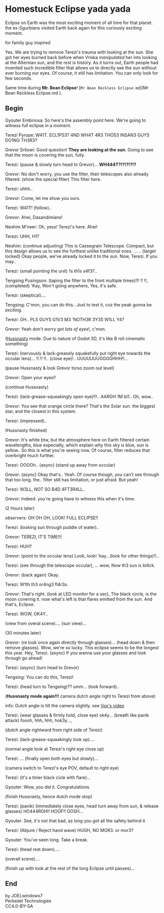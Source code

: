 # Homestuck Eclipse yada yada

Eclipse on Earth was the most exciting moment of all time for that planet. the ex-Sgurbians visited Earth back again for this curiously exciting moment.

for family guy inspired

Yes. We are trying to remove Terezi's trauma with looking at the sun. She got her eyes burned back before when Vriska *manipulated* her into looking at the Alternian sun, and the rest is history. As it turns out, Earth people had invented such incredible filter that allows us to directly see the sun without ever burning our eyes. Of course, it still has limitation. You can only look for few seconds.

Same time during **Mr. Bean Eclipse**! [`Mr Bean Reckless Eclipse.md`](Mr Bean Reckless Eclipse.md ).

## Begin

Gyouter Embinosa: So here's the assembly point here. We're going to witness full eclipse in a moment.

Terezi Pyrope: W41T. ECL1PS3? 4ND WH4T 4R3 THOS3 INSAN3 GUYS DO1NG TH3R3?

Grevor Sritowi: Good question! **They are looking at the sun.** Going to see that the moon is covering the sun, fully.

Terezi: (pause & slowly turn head to Grevor)... **WH444T?!?!?!?!?**

Grevor: No don't worry, you use the filter, their telescopes also already filtered. (show the special filter) This filter here.

Terezi: uhhh..

Grevor: Come, let me show you ours.

Terezi: W41T! (follow)..

Grevor: Ahei, Dasandimians!

Neshim M'neer: Oh, yess! Terezi's here. Ahei!

Terezi: UHH, H1?

Neshim: (continue adjusting) This is Cassegrain Telescope. Compact, but this design allows us to see the furthest unlike traditional ones. ... .. (target locked) Okay people, we've already locked it to the sun. Now, Terezi. If you may..

Terezi: (small pointing the unit) 1s th1s s4f3?..

Tengsing Pusingson: (taping the filter to the front multiple times)!!! !! !!, (completed) 'Kay, Won't going anywhere, Yes, it's safe.

Terezi: (skeptical)....

Tengsing: C'mon, you can do this.. Just to test it, coz the peak gonna be exciting.

Terezi: OH.. PLS GUYS G1V3 M3 'NOTH3R 3Y3S W1LL Y4?

Grevor: Yeah don't worry got *lots of eyes*!, c'mon.

([Hussnasty](https://mspaintadventures.fandom.com/wiki/Hussnasty_Mode ) mode. Due to nature of Godot 3D, it's like B roll cinematic something)

Terezi: (nervously & lack-greasely squakefully put right eye towards the occular lens)... !!.!! !!.. (close eye)!.. UUUUUUUGGGGHHH!!...

(pause Hussnasty & look Grevor torso zoom out level)

Grevor: Open your eyes!!

(continue Hussnasty)

Terezi: (lack-grease-squeakingly open eye)!!!.. AARGH 1M bl1.. Oh, wow..

Grevor: You see that orange circle there? That's the Solar sun. the biggest star, and the closest in this system.

Terezi: (impressed)..

(Hussnasty finished)

Grevor: It's white btw, but the atmosphere here on Earth filtered certain wavelengths, blue especially, which explain why this sky is blue, sun is yellow.. So this is what you're seeing now. Of course, filter reduces that overbright much further.

Terezi: OOOOh.. (async) (stand up away from occular)

Grevor: (async) Okay that's.. Yeah. Of course though, you can't see through that too long. the.. filter still has limitation, or just afraid. But yeah!

Terezi: W3LL, NOT SO B4D 4FT3R4LL..

Grevor: Indeed. you're going have to witness this when it's time.

(2 Hours later)

*observers*: OH OH OH, LOOK! FULL ECLIPSE!!

Terezi: (looking sun through puddle of water)..

Grevor: TEREZI, IT'S TIME!!!

Terezi: HUH?

Grevor: (point to the occular lens) Look, look! 'kay.. (look for other things)!!..

Terezi: (see through the telescope occular), ... wow, Now th3 sun is bl4ck.

Grevor: (back again) Okay.

Terezi: W1th th3 or4ng3 fl4r3s.

Grevor: That's right. (look at LED monitor for a sec), The black circle, is the moon covering it. now what's left is that flares emitted from the sun. And that's, Eclipse.

Terezi: WOW, OK4Y..

(view from overal scene).... (sun view)...

(30 minutes later)

Grevor: (re look once again directly through glasses)... (head down & then remove glasses). Wow, we're so lucky. This eclipse seems to be the longest this year. Hey, Terezi. (async) If you wanna use your glasses and look through go ahead!

Terezi: (async) (turn head to Grevor)

Tengsing: You can do this, Terezi!

Terezi: (head turn to Tengsing)?? umm... (look forward).. 

(**Hussnasty mode again!!!** camera dutch angle right to Terezi from above)

info: Dutch angle is tilt the camera slightly. see [Vox's video](https://youtu.be/SHYfsYQDr6M )

Terezi: (wear glasses & firmly hold, close eye) ok4y... (breath like panik attack) foooh, hhh, hhh, hok3y...,

(dutch angle rightward from right side of Terezi)

Terezi: (lack-grease-squeakingly look up)....

(normal angle look at Terezi's right eye close up)

Terezi: ... (finally open both eyes but slowly)...

(camera switch to Terezi's eye POV, default to right eye)

Terezi: (it's a tinier black cicle with flare)...

Gyouter: Wow, you did it. Congratulations.

(finish Hussnasty, hence dutch mode stop)

Terezi: (panik) (immediately close eyes, head turn away from sun, & release glasses) HO444RGH!! HOOF!! GOSH...

Gyouter: See, it's not that bad, as long you got all the safety behind it

Terezi: (Abjure / Reject hand wave) HUGH, NO MOR3. or mor3?

Gyouter: You've seen long. Take a break.

Terezi: (head rest down)....

(overall scene)....

(finish up with look at the rest of the long Eclipse until passes)...

## End

by JOELwindows7  
Perkedel Technologies  
CC4.0-BY-SA
